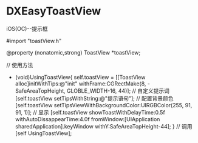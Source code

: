 # DXEasyToastView
iOS(OC)--提示框

#import "toastView.h"

@property (nonatomic,strong) ToastView *toastView;

// 使用方法
- (void)UsingToastView{
    self.toastView = [[ToastView alloc]initWithTips:@"init" withFrame:CGRectMake(8, -SafeAreaTopHeight, GLOBLE_WIDTH-16, 44)];
    // 自定义提示词
    [self.toastView setTipsWithString:@"提示语句"];
    // 配置背景颜色
    [self.toastView setTipsViewWithBackgroundColor:UIRGBColor(255, 91, 91, 1)];
    // 显示
    [self.toastView showToastWithDelayTime:0.5f withAutoDissappearTime:4.0f fromWindow:[UIApplication sharedApplication].keyWindow withY:SafeAreaTopHeight-44];
}
// 调用
[self UsingToastView];
